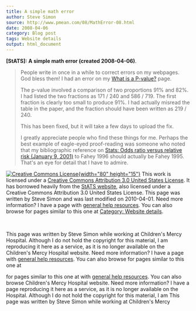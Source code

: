 ```yaml
---
title: A simple math error
author: Steve Simon
source: http://www.pmean.com/08/MathError-08.html
date: 2008-04-06
category: Blog post
tags: Website details
output: html_document
---
```

**[StATS]:** **A simple math error (created
2008-04-06)**.

> People write in once in a while to correct errors on my webpages. God
> bless them! I had an error on my [What is a
> P-value?](../08a/www.childrensmercy.org/definitions/pvalue.htm) page.
>
> The p-value involved a comparison of two proportions 91% and 82%. I
> had listed the two fractions as 171 / 240 and 586 / 719. The first
> fraction is clearly too small to produce 91%. I had actually misread
> the table in the paper, and the fraction should have been written as
> 219 / 240.
>
> This has been fixed, but it will take a few days to upload the fix.
>
> I greatly appreciate people who find these things for me. Perhaps the
> best example of eagle-eyed proof-reading was someone who noted that my
> bibliographic reference on [Stats: Odds ratio versus relative risk
> (January 9, 2001)](../journal/oddsratio.asp) to Fahey 1996 should
> actually be Fahey 1995. That\'s an eye for detail that I have to
> admire.

[![Creative Commons
License](http://i.creativecommons.org/l/by/3.0/us/80x15.png){width="80"
height="15"}](http://creativecommons.org/licenses/by/3.0/us/) This work
is licensed under a [Creative Commons Attribution 3.0 United States
License](http://creativecommons.org/licenses/by/3.0/us/). It has
borrowed heavily from the [StATS
website](http://www.childrensmercy.org/stats), also licensed under a
Creative Commons Attribution 3.0 United States License. This page was
written by Steve Simon and was last modified on 2010-04-01. Need more
information? I have a page with [general help
resources](../GeneralHelp.html). You can also browse for pages similar
to this one at [Category: Website
details](../category/WebsiteDetails.html).

 

This page was written by Steve Simon while working at Children\'s Mercy
Hospital. Although I do not hold the copyright for this material, I am
reproducing it here as a service, as it is no longer available on the
Children\'s Mercy Hospital website. Need more information? I have a page
with [general help resources](../GeneralHelp.html). You can also browse
for pages similar to this one at
<!---More--->
for pages similar to this one at
with [general help resources](../GeneralHelp.html). You can also browse
Children\'s Mercy Hospital website. Need more information? I have a page
reproducing it here as a service, as it is no longer available on the
Hospital. Although I do not hold the copyright for this material, I am
This page was written by Steve Simon while working at Children\'s Mercy

<!---Do not use
**[StATS]:** **A simple math error (created
This page was written by Steve Simon while working at Children\'s Mercy
Hospital. Although I do not hold the copyright for this material, I am
reproducing it here as a service, as it is no longer available on the
Children\'s Mercy Hospital website. Need more information? I have a page
with [general help resources](../GeneralHelp.html). You can also browse
for pages similar to this one at
--->

